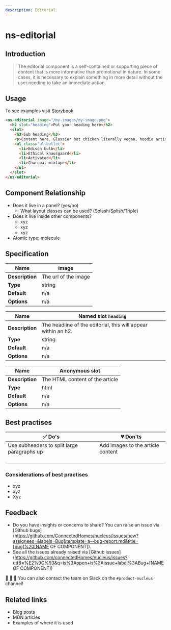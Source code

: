 ```yaml
---
description: Editorial.
---
```


# ns-editorial

## Introduction

> The editorial component is a self-contained or supporting piece of content that is more informative than promotional in nature. In some cases, it is necessary to explain something in more detail without the user needing to take an immediate action.


## Usage

To see examples visit [Storybook](https://nucleus.bgdigital.xyz/demo/index.html?path=/story/ns-editorial--editorial)

```html
<ns-editorial image="/my-images/my-image.png">
  <h2 slot="heading">Put your heading here</h2>
  <slot>
    <h3>Sub heading</h3>
    <p>Content here. Glossier hot chicken literally vegan, hoodie artisan sustainable forage lyft gentrify bespoke vinyl. Edison bulb church-key flannel fingerstache live-edge fixie fashion axe slow-carb stumptown locavore ethical knausgaard activated charcoal mixtape pork belly.</p>
    <ul class="ul-bullet">
      <li>Edison bulb</li>
      <li>Ethical knausgaard</li>
      <li>Activated</li>
      <li>Charcoal mixtape</li>
    </ul>
  </slot>
</ns-editorial>
```


## Component Relationship

- Does it live in a panel? (yes/no)
  - What layout classes can be used? (Splash/Splish/Triple)
- Does it live inside other components?
  - xyz
  - xyz
  - xyz
- Atomic type: molecule

## Specification

| **Name**| image |
| ----------- | ------------------------------- |
| **Description** | The url of the image |
| **Type**        | string |
| **Default**     | n/a |
| **Options**     | n/a |

| **Name**| Named slot `heading` |
| ----------- | ------------------------------- |
| **Description** | The headline of the editorial, this will appear within an h2. |
| **Type**        | string |
| **Default**     | n/a |
| **Options**     | n/a |

| **Name**| Anonymous slot |
| ----------- | ------------------------------- |
| **Description** | The HTML content of the article |
| **Type**        | html |
| **Default**     | n/a |
| **Options**     | n/a |


## Best practises

| ✅ Do's | 💔 Don'ts |
| ------ | -------- |
| Use subheaders to split large paragraphs up | Add images to the article content |
|        |          |
|        |          |
|        |          |
|        |          |

### Considerations of best practises

- xyz
- xyz
- Xyz

## Feedback

- Do you have insights or concerns to share? You can raise an issue via [Github bugs](https://github.com/ConnectedHomes/nucleus/issues/new?assignees=&labels=Bug&template=a--bug-report.md&title=[bug]%20[NAME OF COMPONENT]).
- See all the issues already raised via [Github issues](https://github.com/connectedHomes/nucleus/issues?utf8=%E2%9C%93&q=is%3Aopen+is%3Aissue+label%3ABug+[NAME OF COMPONENT])

💩 🎉 🦄 You can also contact the team on Slack on the `#product-nucleus` channel!

## Related links
- Blog posts
- MDN articles
- Examples of where it is used
